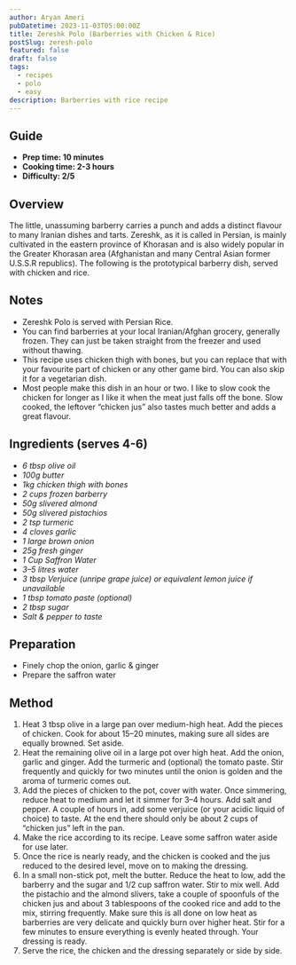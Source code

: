 ```yaml
---
author: Aryan Ameri
pubDatetime: 2023-11-03T05:00:00Z
title: Zereshk Polo (Barberries with Chicken & Rice)
postSlug: zeresh-polo
featured: false
draft: false
tags:
  - recipes
  - polo
  - easy
description: Barberries with rice recipe
---
```


## Guide

- **Prep time: 10 minutes**
- **Cooking time: 2-3 hours**
- **Difficulty: 2/5**

## Overview

The little, unassuming barberry carries a punch and adds a distinct flavour to many Iranian dishes and tarts. Zereshk, as it is called in Persian, is mainly cultivated in the eastern province of Khorasan and is also widely popular in the Greater Khorasan area (Afghanistan and many Central Asian former U.S.S.R republics). The following is the prototypical barberry dish, served with chicken and rice.

## Notes

- Zereshk Polo is served with Persian Rice.
- You can find barberries at your local Iranian/Afghan grocery, generally frozen. They can just be taken straight from the freezer and used without thawing.
- This recipe uses chicken thigh with bones, but you can replace that with your favourite part of chicken or any other game bird. You can also skip it for a vegetarian dish.
- Most people make this dish in an hour or two. I like to slow cook the chicken for longer as I like it when the meat just falls off the bone. Slow cooked, the leftover “chicken jus” also tastes much better and adds a great flavour.

## Ingredients (serves 4-6)

- _6 tbsp olive oil_
- _100g butter_
- _1kg chicken thigh with bones_
- _2 cups frozen barberry_
- _50g slivered almond_
- _50g slivered pistachios_
- _2 tsp turmeric_
- _4 cloves garlic_
- _1 large brown onion_
- _25g fresh ginger_
- _1 Cup Saffron Water_
- _3–5 litres water_
- _3 tbsp Verjuice (unripe grape juice) or equivalent lemon juice if unavailable_
- _1 tbsp tomato paste (optional)_
- _2 tbsp sugar_
- _Salt & pepper to taste_

## Preparation

- Finely chop the onion, garlic & ginger
- Prepare the saffron water

## Method

1. Heat 3 tbsp olive in a large pan over medium-high heat. Add the pieces of chicken. Cook for about 15–20 minutes, making sure all sides are equally browned. Set aside.
1. Heat the remaining olive oil in a large pot over high heat. Add the onion, garlic and ginger. Add the turmeric and (optional) the tomato paste. Stir frequently and quickly for two minutes until the onion is golden and the aroma of turmeric comes out.
1. Add the pieces of chicken to the pot, cover with water. Once simmering, reduce heat to medium and let it simmer for 3–4 hours. Add salt and pepper. A couple of hours in, add some verjuice (or your acidic liquid of choice) to taste. At the end there should only be about 2 cups of “chicken jus” left in the pan.
1. Make the rice according to its recipe. Leave some saffron water aside for use later.
1. Once the rice is nearly ready, and the chicken is cooked and the jus reduced to the desired level, move on to making the dressing.
1. In a small non-stick pot, melt the butter. Reduce the heat to low, add the barberry and the sugar and 1/2 cup saffron water. Stir to mix well. Add the pistachio and the almond slivers, take a couple of spoonfuls of the chicken jus and about 3 tablespoons of the cooked rice and add to the mix, stirring frequently. Make sure this is all done on low heat as barberries are very delicate and quickly burn over higher heat. Stir for a few minutes to ensure everything is evenly heated through. Your dressing is ready.
1. Serve the rice, the chicken and the dressing separately or side by side.
